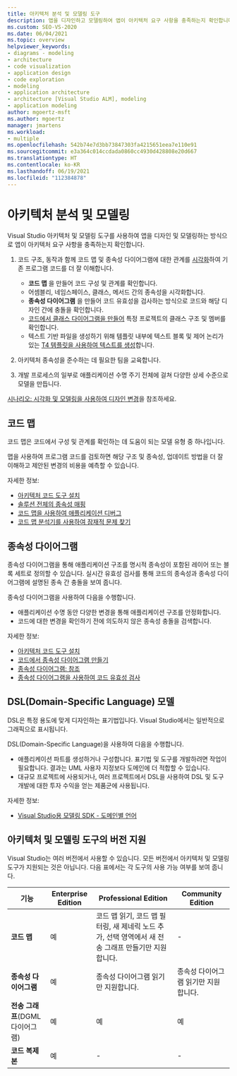 ```yaml
---
title: 아키텍처 분석 및 모델링 도구
description: 앱을 디자인하고 모델링하여 앱이 아키텍처 요구 사항을 충족하는지 확인합니다.
ms.custom: SEO-VS-2020
ms.date: 06/04/2021
ms.topic: overview
helpviewer_keywords:
- diagrams - modeling
- architecture
- code visualization
- application design
- code exploration
- modeling
- application architecture
- architecture [Visual Studio ALM], modeling
- application modeling
author: mgoertz-msft
ms.author: mgoertz
manager: jmartens
ms.workload:
- multiple
ms.openlocfilehash: 542b74e7d3bb73847303fa4215651eea7e110e91
ms.sourcegitcommit: e3a364c014ccdada0860cc4930d428808e20d667
ms.translationtype: HT
ms.contentlocale: ko-KR
ms.lasthandoff: 06/19/2021
ms.locfileid: "112384878"
---
```

# <a name="analyze-and-model-your-architecture"></a>아키텍처 분석 및 모델링

Visual Studio 아키텍처 및 모델링 도구를 사용하여 앱을 디자인 및 모델링하는 방식으로 앱이 아키텍처 요구 사항을 충족하는지 확인합니다.

1. 코드 구조, 동작과 함께 코드 맵 및 종속성 다이어그램에 대한 관계를 [시각화](visualize-code.md)하여 기존 프로그램 코드를 더 잘 이해합니다.
    - **코드 맵** 을 만들어 코드 구성 및 관계를 확인합니다. 
    - 어셈블리, 네임스페이스, 클래스, 메서드 간의 종속성을 시각화합니다.
    - **종속성 다이어그램** 을 만들어 코드 유효성을 검사하는 방식으로 코드와 해당 디자인 간에 충돌을 확인합니다.
    - [코드에서 클래스 다이어그램을 만들어](../ide/class-designer/designing-and-viewing-classes-and-types.md) 특정 프로젝트의 클래스 구조 및 멤버를 확인합니다.
    - 텍스트 기반 파일을 생성하기 위해 템플릿 내부에 텍스트 블록 및 제어 논리가 있는 [T4 템플릿을 사용하여 텍스트를 생성](../modeling/code-generation-and-t4-text-templates.md)합니다. 
    
1. 아키텍처 종속성을 준수하는 데 필요한 팀을 교육합니다.

1. 개발 프로세스의 일부로 애플리케이션 수명 주기 전체에 걸쳐 다양한 상세 수준으로 모델을 만듭니다.

[시나리오: 시각화 및 모델링을 사용하여 디자인 변경](../modeling/scenario-change-your-design-using-visualization-and-modeling.md)을 참조하세요.

## <a name="code-maps"></a>코드 맵

코드 맵은 코드에서 구성 및 관계를 확인하는 데 도움이 되는 모델 유형 중 하나입니다.

맵을 사용하여 프로그램 코드를 검토하면 해당 구조 및 종속성, 업데이트 방법을 더 잘 이해하고 제안된 변경의 비용을 예측할 수 있습니다.

자세한 정보:
- [아키텍처 코드 도구 설치](install-architecture-tools.md)
- [솔루션 전체의 종속성 매핑](../modeling/map-dependencies-across-your-solutions.md)
- [코드 맵을 사용하여 애플리케이션 디버그](../modeling/use-code-maps-to-debug-your-applications.md)
- [코드 맵 분석기를 사용하여 잠재적 문제 찾기](../modeling/find-potential-problems-using-code-map-analyzers.md)

## <a name="dependency-diagrams"></a>종속성 다이어그램

종속성 다이어그램을 통해 애플리케이션 구조를 명시적 종속성이 포함된 레이어 또는 블록 세트로 정의할 수 있습니다. 실시간 유효성 검사를 통해 코드의 종속성과 종속성 다이어그램에 설명된 종속 간 충돌을 보여 줍니다.

종속성 다이어그램을 사용하여 다음을 수행합니다. 
- 애플리케이션 수명 동안 다양한 변경을 통해 애플리케이션 구조를 안정화합니다.
- 코드에 대한 변경을 확인하기 전에 의도하지 않은 종속성 충돌을 검색합니다.

자세한 정보:
- [아키텍처 코드 도구 설치](install-architecture-tools.md)
- [코드에서 종속성 다이어그램 만들기](../modeling/create-layer-diagrams-from-your-code.md)
- [종속성 다이어그램: 참조](../modeling/layer-diagrams-reference.md)
- [종속성 다이어그램을 사용하여 코드 유효성 검사](../modeling/validate-code-with-layer-diagrams.md)

## <a name="domain-specific-language-dsl-models"></a>DSL(Domain-Specific Language) 모델

DSL은 특정 용도에 맞게 디자인하는 표기법입니다. Visual Studio에서는 일반적으로 그래픽으로 표시됩니다.

DSL(Domain-Specific Language)을 사용하여 다음을 수행합니다. 
- 애플리케이션 파트를 생성하거나 구성합니다. 표기법 및 도구를 개발하려면 작업이 필요합니다. 결과는 UML 사용자 지정보다 도메인에 더 적합할 수 있습니다.
- 대규모 프로젝트에 사용되거나, 여러 프로젝트에서 DSL을 사용하여 DSL 및 도구 개발에 대한 투자 수익을 얻는 제품군에 사용됩니다.

자세한 정보:
- [Visual Studio용 모델링 SDK - 도메인별 언어](../modeling/modeling-sdk-for-visual-studio-domain-specific-languages.md)


## <a name="edition-support-for-architecture-and-modeling-tools"></a><a name="VersionSupport" />아키텍처 및 모델링 도구의 버전 지원

Visual Studio는 여러 버전에서 사용할 수 있습니다. 모든 버전에서 아키텍처 및 모델링 도구가 지원되는 것은 아닙니다. 다음 표에서는 각 도구의 사용 가능 여부를 보여 줍니다.

|**기능**|**Enterprise Edition**|**Professional Edition**|**Community Edition**|
|-|-|-|-|
|**코드 맵**|예|코드 맵 읽기, 코드 맵 필터링, 새 제네릭 노드 추가, 선택 영역에서 새 전송 그래프 만들기만 지원합니다.|-|
|**종속성 다이어그램**|예|종속성 다이어그램 읽기만 지원합니다.|종속성 다이어그램 읽기만 지원합니다.|
|**전송 그래프**(DGML 다이어그램)|예|예|예|
|**코드 복제본**|예|-|-|
